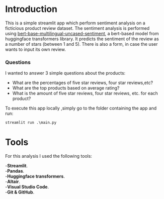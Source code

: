 # Introduction
This is a simple streamlit app which perform sentiment analysis on a ficticious product review dataset. The sentiment analysis is performed using [bert-base-multilingual-uncased-sentiment](https://huggingface.co/nlptown/bert-base-multilingual-uncased-sentiment), a bert-based model from huggingface transformers library. It predicts the sentiment of the review as a number of stars (between 1 and 5). There is also a form, in case the user wants to input its own review.
### Questions
I wanted to answer 3 simple questions about the products:
* What are the percentages of five star reviews, four star reviews,etc?
* What are the top products based on average rating?
* What is the amount of five star reviews, four star reviews, etc. for each product?

To execute this app locally ,simply go to the folder containing the app and run:
```console
streamlit run .\main.py
```

# Tools

For this analysis I used the following tools:

-**Streamlit**.\
-**Pandas**.\
-**Huggingface transformers**.\
-**Altair**.\
-**Visual Studio Code**.\
-**Git & GitHub**.
